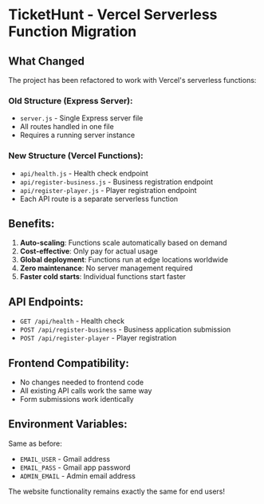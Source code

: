 # TicketHunt - Vercel Serverless Function Migration

## What Changed

The project has been refactored to work with Vercel's serverless functions:

### Old Structure (Express Server):
- `server.js` - Single Express server file
- All routes handled in one file
- Requires a running server instance

### New Structure (Vercel Functions):
- `api/health.js` - Health check endpoint
- `api/register-business.js` - Business registration endpoint  
- `api/register-player.js` - Player registration endpoint
- Each API route is a separate serverless function

## Benefits:
1. **Auto-scaling**: Functions scale automatically based on demand
2. **Cost-effective**: Only pay for actual usage
3. **Global deployment**: Functions run at edge locations worldwide
4. **Zero maintenance**: No server management required
5. **Faster cold starts**: Individual functions start faster

## API Endpoints:
- `GET /api/health` - Health check
- `POST /api/register-business` - Business application submission
- `POST /api/register-player` - Player registration

## Frontend Compatibility:
- No changes needed to frontend code
- All existing API calls work the same way
- Form submissions work identically

## Environment Variables:
Same as before:
- `EMAIL_USER` - Gmail address
- `EMAIL_PASS` - Gmail app password  
- `ADMIN_EMAIL` - Admin email address

The website functionality remains exactly the same for end users!
